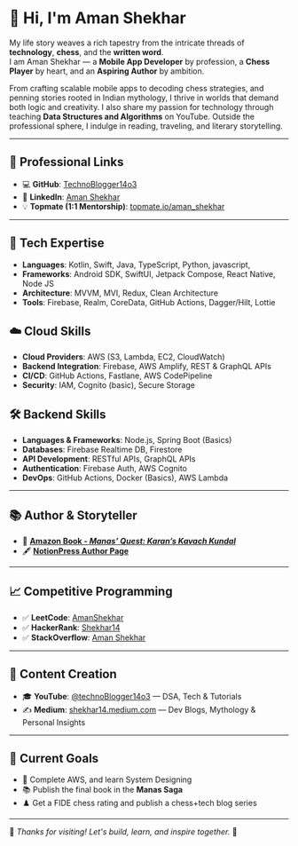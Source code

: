 # 👋 Hi, I'm Aman Shekhar

My life story weaves a rich tapestry from the intricate threads of **technology**, **chess**, and the **written word**.  
I am Aman Shekhar — a **Mobile App Developer** by profession, a **Chess Player** by heart, and an **Aspiring Author** by ambition.

From crafting scalable mobile apps to decoding chess strategies, and penning stories rooted in Indian mythology, I thrive in worlds that demand both logic and creativity. I also share my passion for technology through teaching **Data Structures and Algorithms** on YouTube. Outside the professional sphere, I indulge in reading, traveling, and literary storytelling.

---

## 💼 Professional Links

- 💻 **GitHub**: [TechnoBlogger14o3](https://github.com/TechnoBlogger14o3)
- 👔 **LinkedIn**: [Aman Shekhar](https://www.linkedin.com/in/aman-shekhar/)
- 💡 **Topmate (1:1 Mentorship)**: [topmate.io/aman_shekhar](https://topmate.io/aman_shekhar)

---

## 🧠 Tech Expertise

- **Languages**: Kotlin, Swift, Java, TypeScript, Python, javascript,   
- **Frameworks**: Android SDK, SwiftUI, Jetpack Compose, React Native, Node JS  
- **Architecture**: MVVM, MVI, Redux, Clean Architecture  
- **Tools**: Firebase, Realm, CoreData, GitHub Actions, Dagger/Hilt, Lottie

## ☁️ Cloud Skills

- **Cloud Providers**: AWS (S3, Lambda, EC2, CloudWatch)  
- **Backend Integration**: Firebase, AWS Amplify, REST & GraphQL APIs  
- **CI/CD**: GitHub Actions, Fastlane, AWS CodePipeline  
- **Security**: IAM, Cognito (basic), Secure Storage

## 🛠 Backend Skills

- **Languages & Frameworks**: Node.js, Spring Boot (Basics)  
- **Databases**: Firebase Realtime DB, Firestore  
- **API Development**: RESTful APIs, GraphQL APIs  
- **Authentication**: Firebase Auth, AWS Cognito  
- **DevOps**: GitHub Actions, Docker (Basics), AWS Lambda

---

## 📚 Author & Storyteller

- 📘 **[Amazon Book - *Manas’ Quest: Karan’s Kavach Kundal*](https://www.amazon.in/dp/B0CK628QCB)**  
- 🖋️ **[NotionPress Author Page](https://notionpress.com/author/867)**

---

## 📈 Competitive Programming

- ✅ **LeetCode**: [AmanShekhar](https://leetcode.com/u/AmanShekhar/)
- ✅ **HackerRank**: [Shekhar14](https://www.hackerrank.com/profile/Shekhar14)
- ✅ **StackOverflow**: [Aman Shekhar](https://stackoverflow.com/users/3469691/aman-shekhar)

---

## 🎥 Content Creation

- 🎓 **YouTube**: [@technoBlogger14o3](https://www.youtube.com/@technoBlogger14o3/playlists) — DSA, Tech & Tutorials  
- ✍️ **Medium**: [shekhar14.medium.com](https://shekhar14.medium.com/) — Dev Blogs, Mythology & Personal Insights  

---

## 🌱 Current Goals

- 📱 Complete AWS, and learn System Designing  
- 📚 Publish the final book in the **Manas Saga**  
- ♟️ Get a FIDE chess rating and publish a chess+tech blog series

---

📩 *Thanks for visiting! Let's build, learn, and inspire together.* 🚀
